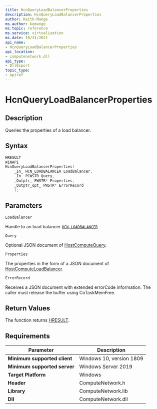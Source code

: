 ```yaml
---
title: HcnQueryLoadBalancerProperties
description: HcnQueryLoadBalancerProperties
author: Keith-Mange
ms.author: kemange
ms.topic: reference
ms.service: virtualization
ms.date: 10/31/2021
api_name:
- HcnQueryLoadBalancerProperties
api_location:
- computenetwork.dll
api_type:
- DllExport
topic_type:
- apiref
---
```

# HcnQueryLoadBalancerProperties

## Description

Queries the properties of a load balancer.

## Syntax

```cpp
HRESULT
WINAPI
HcnQueryLoadBalancerProperties(
    _In_ HCN_LOADBALANCER LoadBalancer,
    _In_ PCWSTR Query,
    _Outptr_ PWSTR* Properties,
    _Outptr_opt_ PWSTR* ErrorRecord
    );
```

## Parameters

`LoadBalancer`

Handle to an load balancer [`HCN_LOADBALANCER`](./HCN_LOADBALANCER.md)

`Query`

Optional JSON document of [HostComputeQuery](./../HNS_Schema.md#HostComputeLoadBalancer).

`Properties`

The properties in the form of a JSON document of [HostComputeLoadBalancer](./../HNS_Schema.md#HostComputeLoadBalancer).

`ErrorRecord`

Receives a JSON document with extended errorCode information. The caller must release the buffer using CoTaskMemFree.

## Return Values

The function returns [HRESULT](./HCNHResult.md).

## Requirements

|Parameter|Description|
|---|---|
| **Minimum supported client** | Windows 10, version 1809 |
| **Minimum supported server** | Windows Server 2019 |
| **Target Platform** | Windows |
| **Header** | ComputeNetwork.h |
| **Library** | ComputeNetwork.lib |
| **Dll** | ComputeNetwork.dll |



